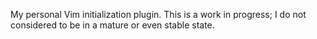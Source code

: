 My personal Vim initialization plugin. This is a work in progress; I do not
considered to be in a mature or even stable state.
